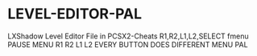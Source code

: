 # LEVEL-EDITOR-PAL
LXShadow Level Editor
File in PCSX2-Cheats
R1,R2,L1,L2,SELECT fmenu
PAUSE MENU R1 R2 L1 L2 EVERY BUTTON DOES DIFFERENT MENU
PAL

